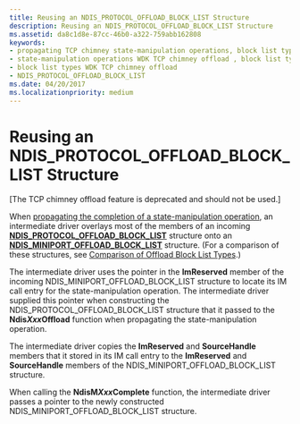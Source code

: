 ```yaml
---
title: Reusing an NDIS_PROTOCOL_OFFLOAD_BLOCK_LIST Structure
description: Reusing an NDIS_PROTOCOL_OFFLOAD_BLOCK_LIST Structure
ms.assetid: da8c1d8e-87cc-46b0-a322-759abb162808
keywords:
- propagating TCP chimney state-manipulation operations, block list types
- state-manipulation operations WDK TCP chimney offload , block list types
- block list types WDK TCP chimney offload
- NDIS_PROTOCOL_OFFLOAD_BLOCK_LIST
ms.date: 04/20/2017
ms.localizationpriority: medium
---
```


# Reusing an NDIS\_PROTOCOL\_OFFLOAD\_BLOCK\_LIST Structure


\[The TCP chimney offload feature is deprecated and should not be used.\]

When [propagating the completion of a state-manipulation operation](propagating-the-completion-of-a-state-manipulation-operation.md), an intermediate driver overlays most of the members of an incoming [**NDIS\_PROTOCOL\_OFFLOAD\_BLOCK\_LIST**](https://msdn.microsoft.com/library/windows/hardware/ff566833) structure onto an [**NDIS\_MINIPORT\_OFFLOAD\_BLOCK\_LIST**](https://msdn.microsoft.com/library/windows/hardware/ff566469) structure. (For a comparison of these structures, see [Comparison of Offload Block List Types](comparison-of-offload-block-list-types.md).)

The intermediate driver uses the pointer in the **ImReserved** member of the incoming NDIS\_MINIPORT\_OFFLOAD\_BLOCK\_LIST structure to locate its IM call entry for the state-manipulation operation. The intermediate driver supplied this pointer when constructing the NDIS\_PROTOCOL\_OFFLOAD\_BLOCK\_LIST structure that it passed to the **Ndis*Xxx*Offload** function when propagating the state-manipulation operation.

The intermediate driver copies the **ImReserved** and **SourceHandle** members that it stored in its IM call entry to the **ImReserved** and **SourceHandle** members of the NDIS\_MINIPORT\_OFFLOAD\_BLOCK\_LIST structure.

When calling the **NdisM*Xxx*Complete** function, the intermediate driver passes a pointer to the newly constructed NDIS\_MINIPORT\_OFFLOAD\_BLOCK\_LIST structure.

 

 






